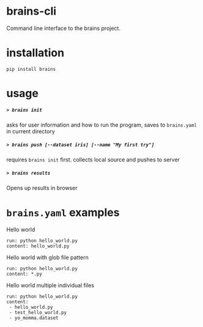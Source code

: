 brains-cli
==========

Command line interface to the brains project.


installation
============

```pip install brains```



usage
=====

##### `> brains init`

asks for user information and how to run the program, saves to `brains.yaml` in current directory

##### `> brains push [--dataset iris] [--name "My first try"]`

requires `brains init` first. collects local source and pushes to server

##### `> brains results`

Opens up results in browser


`brains.yaml` examples
==================

Hello world
```
run: python hello_world.py
content: hello_world.py
```

Hello world with glob file pattern
```
run: python hello_world.py
content: *.py
```

Hello world multiple individual files
```
run: python hello_world.py
content:
 - hello_world.py
 - test_hello_world.py
 - yo_momma.dataset
```
